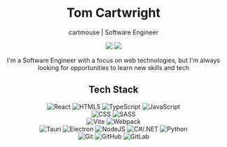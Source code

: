<div align="center">
  <h1>Tom Cartwright</h1>
  
  <p>cartmouse | Software Engineer</p>

  
  [![](https://img.shields.io/badge/-Website-014677?style=flat-square)](https://tom-cartwright.com)
  [![](https://img.shields.io/badge/-LinkedIn-blue?logo=linkedin&logoColor=white&style=flat-square)](https://www.linkedin.com/in/tom-cartwright97/)

  I'm a Software Engineer with a focus on web technologies, but I'm always looking for opportunities to learn new skills and tech

  <h2>Tech Stack</h2>

  <div>
    <img alt="React" src="https://img.shields.io/badge/-ReactJS-61DAFB?style=flat-square&logo=react&logoColor=black" />
    <img alt="HTML5" src="https://img.shields.io/badge/-HTML-E34F26?style=flat-square&logo=html5&logoColor=white" />
    <img alt="TypeScript" src="https://img.shields.io/badge/-TypeScript-3178C6?style=flat-square&logo=typescript&logoColor=white" />
    <img alt="JavaScript" src="https://img.shields.io/badge/-JavaScript-F7DF1E?style=flat-square&logo=javascript&logoColor=black" />
  </div>

  <div>
    <img alt="CSS" src="https://img.shields.io/badge/-CSS-1572B6?style=flat-square&logo=css3&logoColor=white" />
    <img alt="SASS" src="https://img.shields.io/badge/-SASS-CC6699?style=flat-square&logo=sass&logoColor=white" />
  </div>

  <div>
    <img alt="Vite" src="https://img.shields.io/badge/-Vite-646CFF?style=flat-square&logo=vite&logoColor=white" />
    <img alt="Webpack" src="https://img.shields.io/badge/-Webpack-8DD6F9?style=flat-square&logo=webpack&logoColor=black" />
  </div>

  <div>
    <img alt="Tauri" src="https://img.shields.io/badge/-Tauri-04A8B8?style=flat-square&logo=tauri&logoColor=white" />
    <img alt="Electron" src="https://img.shields.io/badge/-Electron-47848F?style=flat-square&logo=electron&logoColor=white" />
    <img alt="NodeJS" src="https://img.shields.io/badge/-NodeJS-339933?style=flat-square&logo=nodedotjs&logoColor=white" />
    <img alt="C#/.NET" src="https://img.shields.io/badge/-C%23-512BD4?style=flat-square&logo=dotnet&logoColor=white" />
    <img alt="Python" src="https://img.shields.io/badge/-Python-3776AB?style=flat-square&logo=python&logoColor=white" />
  </div>

  <div>
    <img alt="Git" src="https://img.shields.io/badge/-Git-F05032?style=flat-square&logo=git&logoColor=white" />
    <img alt="GitHub" src="https://img.shields.io/badge/-GitHub-181717?style=flat-square&logo=github&logoColor=white" />
    <img alt="GitLab" src="https://img.shields.io/badge/-GitLab-FC6D26?style=flat-square&logo=gitlab&logoColor=white" />
  </div>
</div>
